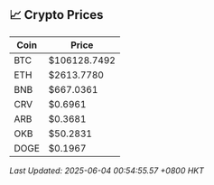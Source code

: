 ## 📈 Crypto Prices

| Coin | Price |
| ---- | ----- |
| BTC | $106128.7492 |
| ETH | $2613.7780 |
| BNB | $667.0361 |
| CRV | $0.6961 |
| ARB | $0.3681 |
| OKB | $50.2831 |
| DOGE | $0.1967 |

_Last Updated: 2025-06-04 00:54:55.57 +0800 HKT_
